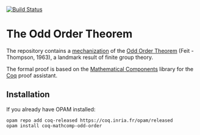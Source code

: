 [![Build Status](https://travis-ci.org/math-comp/odd-order.svg?branch=master)](https://travis-ci.org/math-comp/odd-order)

# The Odd Order Theorem
The repository contains a [mechanization](https://hal.archives-ouvertes.fr/hal-00816699/) of 
the [Odd Order Theorem](https://en.wikipedia.org/wiki/Feit%E2%80%93Thompson_theorem) (Feit - Thompson, 1963), 
a landmark result of finite group theory.

The formal proof is based on the [Mathematical Components](https://github.com/math-comp/math-comp)
library for the [Coq](https://coq.inria.fr) proof assistant.

## Installation

If you already have OPAM installed:

```
opam repo add coq-released https://coq.inria.fr/opam/released
opam install coq-mathcomp-odd-order
```
